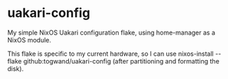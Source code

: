 # uakari-config
My simple NixOS Uakari configuration flake, using home-manager as a NixOS module.

This flake is specific to my current hardware, so I can use nixos-install --flake github:togwand/uakari-config (after partitioning and formatting the disk).
